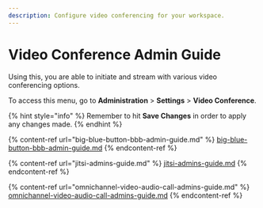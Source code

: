 ```yaml
---
description: Configure video conferencing for your workspace.
---
```


# Video Conference Admin Guide

Using this, you are able to initiate and stream with various video conferencing options.

To access this menu, go to **Administration** > **Settings** > **Video Conference**.

{% hint style="info" %}
Remember to hit **Save Changes** in order to apply any changes made.
{% endhint %}

{% content-ref url="big-blue-button-bbb-admin-guide.md" %}
[big-blue-button-bbb-admin-guide.md](big-blue-button-bbb-admin-guide.md)
{% endcontent-ref %}

{% content-ref url="jitsi-admins-guide.md" %}
[jitsi-admins-guide.md](jitsi-admins-guide.md)
{% endcontent-ref %}

{% content-ref url="omnichannel-video-audio-call-admins-guide.md" %}
[omnichannel-video-audio-call-admins-guide.md](omnichannel-video-audio-call-admins-guide.md)
{% endcontent-ref %}
